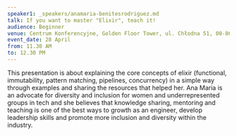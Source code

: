 ```yaml
---
speaker1: _speakers/anamaria-benitesrodriguez.md
talk: If you want to master "Elixir", teach it!
audience: Beginner
venue: Centrum Konferencyjne, Golden Floor Tower, ul. Chłodna 51, 00-867 Warszawa
event_date: 28 April
from: 11.30 AM
to: 12.30 PM
---
```


This presentation is about explaining the core concepts of elixir (functional, immutability, pattern matching, pipelines, concurrency) in a simple way through examples and sharing the resources that helped her. Ana Maria is an advocate for diversity and inclusion for women and underrepresented groups in tech and she believes that knowledge sharing, mentoring and teaching is one of the best ways to growth as an engineer, develop leadership skills and promote more inclusion and diversity within the industry.

